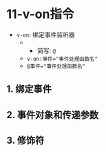 # 11-v-on指令

- `v-on`: 绑定事件监听器
  - - 简写: `@`
  - `v-on:事件="事件处理函数名"`
  - `@事件="事件处理函数名"`

## 1. 绑定事件

## 2. 事件对象和传递参数

## 3. 修饰符
